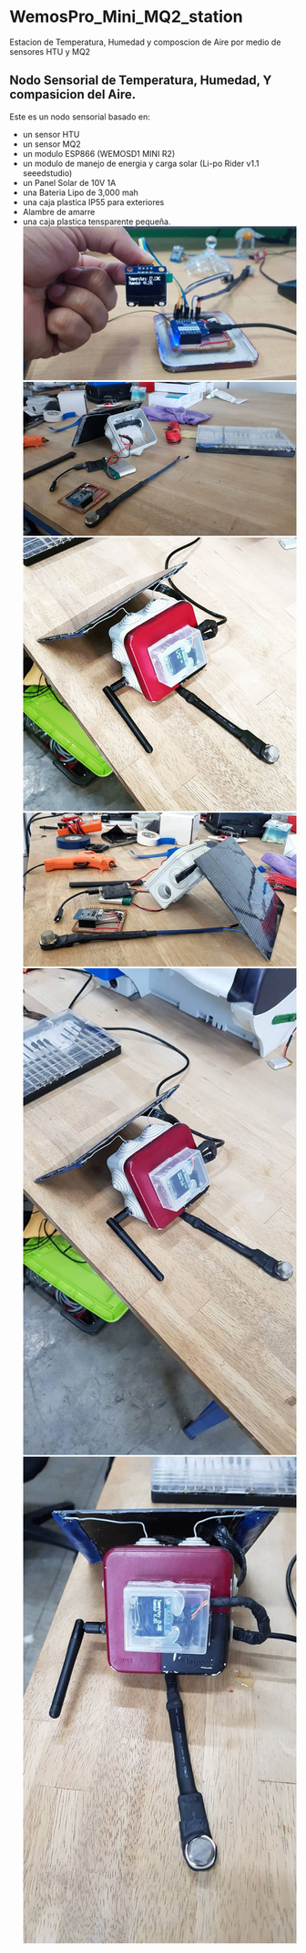# WemosPro_Mini_MQ2_station
Estacion de Temperatura, Humedad y composcion de Aire por medio de sensores HTU y MQ2
## Nodo Sensorial de Temperatura, Humedad, Y compasicion del Aire. 
Este es un nodo sensorial basado en: 
* un sensor HTU 
* un sensor MQ2 
* un modulo ESP866 (WEMOSD1 MINI R2)
* un modulo de manejo de energia y carga solar (Li-po Rider v1.1 seeedstudio)
* un Panel Solar de 10V 1A 
* una Bateria Lipo de 3,000 mah
* una caja plastica IP55 para exteriores
* Alambre de amarre
* una caja plastica tensparente pequeña.
![imagen de construccion de nodo](https://github.com/EdwinKestler/WemosPro_Mini_MQ2_station/blob/master/img/img1.jpg)
![imagen2 de construccion de nodo](/img/img2.jpg)
![imagen3 de construccion de nodo](https://github.com/EdwinKestler/WemosPro_Mini_MQ2_station/blob/master/img/img3.jpg)
![imagen4 de construccion de nodo](https://github.com/EdwinKestler/WemosPro_Mini_MQ2_station/blob/master/img/img4.jpg)
![imagen5 de construccion de nodo](https://github.com/EdwinKestler/WemosPro_Mini_MQ2_station/blob/master/img/img5.jpg)
![imagen6 de construccion de nodo](https://github.com/EdwinKestler/WemosPro_Mini_MQ2_station/blob/master/img/img6.jpg)


